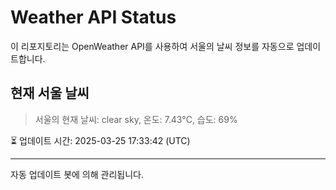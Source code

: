 
# Weather API Status

이 리포지토리는 OpenWeather API를 사용하여 서울의 날씨 정보를 자동으로 업데이트합니다.

## 현재 서울 날씨
> 서울의 현재 날씨: clear sky, 온도: 7.43°C, 습도: 69%

⏳ 업데이트 시간: 2025-03-25 17:33:42 (UTC)

---
자동 업데이트 봇에 의해 관리됩니다.

